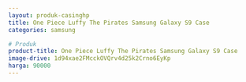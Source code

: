 ```yaml
---
layout: produk-casinghp
title: One Piece Luffy The Pirates Samsung Galaxy S9 Case
categories: samsung

# Produk
product-title: One Piece Luffy The Pirates Samsung Galaxy S9 Case
image-drive: 1d94xae2FMcckOVQrv4d25k2Crno6EyKp
harga: 90000
---
```

